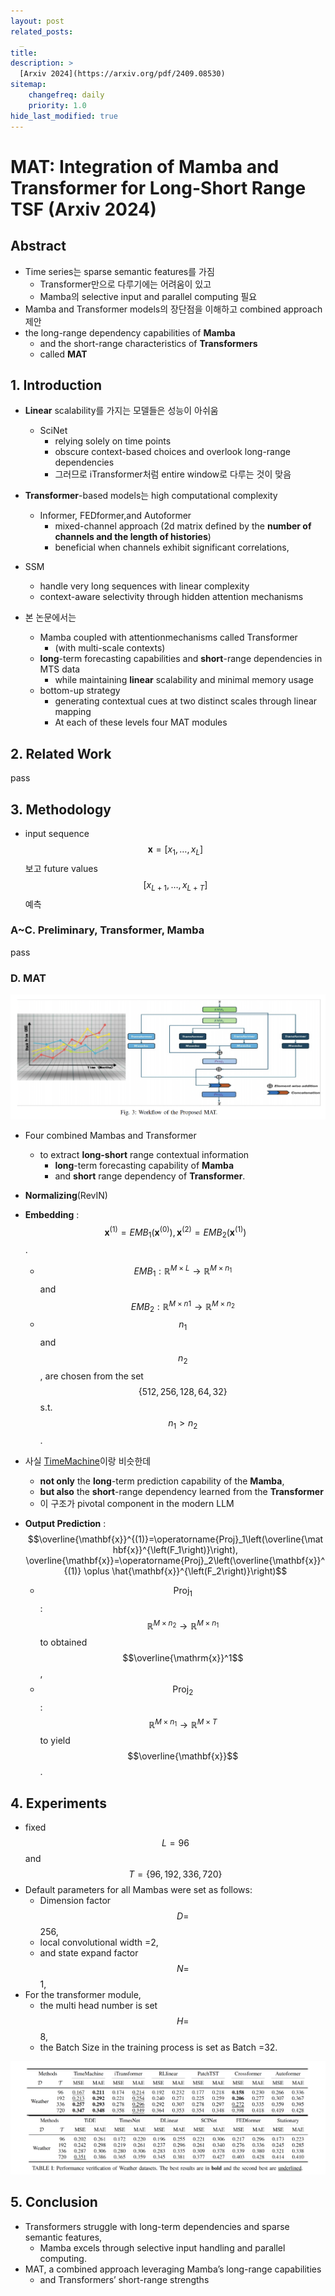 ```yaml
---
layout: post
related_posts:
  _
title: 
description: >
  [Arxiv 2024](https://arxiv.org/pdf/2409.08530)
sitemap:
    changefreq: daily
    priority: 1.0
hide_last_modified: true
---
```


# MAT: Integration of Mamba and Transformer for Long-Short Range TSF (Arxiv 2024)

## Abstract

- Time series는 sparse semantic features를 가짐
  - Transformer만으로 다루기에는 어려움이 있고
  - Mamba의 selective input and parallel computing 필요
- Mamba and Transformer models의 장단점을 이해하고 combined approach 제안
- the long-range dependency capabilities of **Mamba**
  - and the short-range characteristics of **Transformers**
  - called **MAT**

## 1. Introduction

- **Linear** scalability를 가지는 모델들은 성능이 아쉬움
  - SciNet
    - relying solely on time points
    - obscure context-based choices and overlook long-range dependencies
    - 그러므로 iTransformer처럼 entire window로 다루는 것이 맞음
- **Transformer**-based models는 high computational complexity
  - Informer, FEDformer,and Autoformer
    - mixed-channel approach (2d matrix defined by the **number of channels and the length of histories**)
    - beneficial when channels exhibit significant correlations,
- SSM
  - handle very long sequences with linear complexity
  - context-aware selectivity through hidden attention mechanisms

- 본 논문에서는
  - Mamba coupled with attentionmechanisms called Transformer
    - (with multi-scale contexts)
  - **long**-term forecasting capabilities and **short**-range dependencies in MTS data
    - while maintaining **linear** scalability and minimal memory usage
  - bottom-up strategy
    - generating contextual cues at two distinct scales through linear mapping
    - At each of these levels four MAT modules

## 2. Related Work

pass

## 3. Methodology

- input sequence $$\mathbf{x}=\left[x_1, \ldots, x_L\right]$$ 보고 future values $$\left[x_{L+1}, \ldots, x_{L+T}\right]$$ 예측

### A~C. Preliminary, Transformer, Mamba

pass

### D. MAT

![그림1](/assets/img/timeseries/MAT/fig3.png)

- Four combined Mambas and Transformer
  - to extract **long-short** range contextual information
    - **long**-term forecasting capability of **Mamba**
    - and **short** range dependency of **Transformer**.

- **Normalizing**(RevIN)
- **Embedding** : $$\mathbf{x}^{(1)}=E M B_1\left(\mathbf{x}^{(0)}\right), \mathbf{x}^{(2)}=E M B_2\left(\mathbf{x}^{(1)}\right)$$.
  - $$E M B_1: \mathbb{R}^{M \times L} \rightarrow \mathbb{R}^{M \times n_1}$$ and $$E M B_2: \mathbb{R}^{M \times n 1} \rightarrow \mathbb{R}^{M \times n_2}$$
  - $$n_1$$ and $$n_2$$, are chosen from the set $$\{512,256,128,64,32\}$$ s.t. $$n_1>n_2$$.
- 사실 [TimeMachine](https://lpppj.github.io/timeseries/2024-10-29-timemachine)이랑 비슷한데
  - **not only** the **long**-term prediction capability of the **Mamba**,
  - **but also** the **short**-range dependency learned from the **Transformer**
  - 이 구조가 pivotal component in the modern LLM
- **Output Prediction** : $$\overline{\mathbf{x}}^{(1)}=\operatorname{Proj}_1\left(\overline{\mathbf{x}}^{\left(F_1\right)}\right), \overline{\mathbf{x}}=\operatorname{Proj}_2\left(\overline{\mathbf{x}}^{(1)} \oplus \hat{\mathbf{x}}^{\left(F_2\right)}\right)$$
  - $$\text{Proj}_1$$:  $$\mathbb{R}^{M \times n_2} \rightarrow \mathbb{R}^{M \times n_1}$$ to obtained $$\overline{\mathrm{x}}^1$$,
  - $$\mathrm{Proj}_2$$:  $$\mathbb{R}^{M \times n_1} \rightarrow \mathbb{R}^{M \times T}$$ to yield $$\overline{\mathbf{x}}$$.

## 4. Experiments

- fixed $$L=96$$ and $$T=\{96,192,336,720\}$$
- Default parameters for all Mambas were set as follows:
  - Dimension factor $$D=$$ 256,
  - local convolutional width =2,
  - and state expand factor $$N=$$ 1,
- For the transformer module,
  - the multi head number is set $$H=$$ 8,
  - the Batch Size in the training process is set as Batch =32.

![그림1](/assets/img/timeseries/MAT/table1.png)


## 5. Conclusion

- Transformers struggle with long-term dependencies and sparse semantic features,
  - Mamba excels through selective input handling and parallel computing.
- MAT, a combined approach leveraging Mamba’s long-range capabilities
  - and Transformers’ short-range strengths